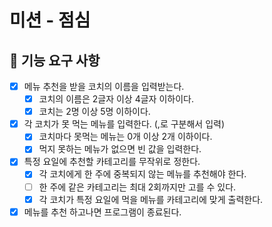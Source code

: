 # 미션 - 점심
## 🚀 기능 요구 사항

- [X] 메뉴 추천을 받을 코치의 이름을 입력받는다.
  - [X] 코치의 이름은 2글자 이상 4글자 이하이다.
  - [X] 코치는 2명 이상 5명 이하이다.
- [X] 각 코치가 못 먹는 메뉴를 입력한다. (,로 구분해서 입력)
  - [X] 코치마다 못먹는 메뉴는 0개 이상 2개 이하이다.
  - [X] 먹지 못하는 메뉴가 없으면 빈 값을 입력한다.
- [X] 특정 요일에 추천할 카테고리를 무작위로 정한다.
  - [X] 각 코치에게 한 주에 중복되지 않는 메뉴를 추천해야 한다.
  - [ ] 한 주에 같은 카테고리는 최대 2회까지만 고를 수 있다.
  - [X] 각 코치가 특정 요일에 먹을 메뉴를 카테고리에 맞게 출력한다.
- [X] 메뉴를 추천 하고나면 프로그램이 종료된다.
